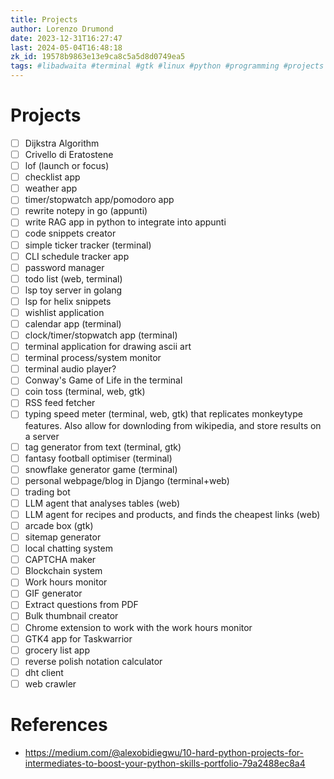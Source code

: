```yaml
---
title: Projects
author: Lorenzo Drumond
date: 2023-12-31T16:27:47
last: 2024-05-04T16:48:18
zk_id: 19578b9863e13e9ca8c5a5d8d0749ea5
tags: #libadwaita #terminal #gtk #linux #python #programming #projects #todo #native #web
---
```



# Projects
- [ ] Dijkstra Algorithm
- [ ] Crivello di Eratostene
- [ ] lof (launch or focus)
- [ ] checklist app
- [ ] weather app
- [ ] timer/stopwatch app/pomodoro app
- [ ] rewrite notepy in go (appunti)
- [ ] write RAG app in python to integrate into appunti
- [ ] code snippets creator
- [ ] simple ticker tracker (terminal)
- [ ] CLI schedule tracker app
- [ ] password manager
- [ ] todo list (web, terminal)
- [ ] lsp toy server in golang
- [ ] lsp for helix snippets
- [ ] wishlist application
- [ ] calendar app (terminal)
- [ ] clock/timer/stopwatch app (terminal)
- [ ] terminal application for drawing ascii art
- [ ] terminal process/system monitor
- [ ] terminal audio player?
- [ ] Conway's Game of Life in the terminal
- [ ] coin toss (terminal, web, gtk)
- [ ] RSS feed fetcher
- [ ] typing speed meter (terminal, web, gtk) that replicates monkeytype features. Also allow for downloding from wikipedia, and store results on a server
- [ ] tag generator from text (terminal, gtk)
- [ ] fantasy football optimiser (terminal)
- [ ] snowflake generator game (terminal)
- [ ] personal webpage/blog in Django (terminal+web)
- [ ] trading bot
- [ ] LLM agent that analyses tables (web)
- [ ] LLM agent for recipes and products, and finds the cheapest links (web)
- [ ] arcade box (gtk)
- [ ] sitemap generator
- [ ] local chatting system
- [ ] CAPTCHA maker
- [ ] Blockchain system
- [ ] Work hours monitor
- [ ] GIF generator
- [ ] Extract questions from PDF
- [ ] Bulk thumbnail creator
- [ ] Chrome extension to work with the work hours monitor
- [ ] GTK4 app for Taskwarrior
- [ ] grocery list app
- [ ] reverse polish notation calculator
- [ ] dht client
- [ ] web crawler

# References
- https://medium.com/@alexobidiegwu/10-hard-python-projects-for-intermediates-to-boost-your-python-skills-portfolio-79a2488ec8a4
